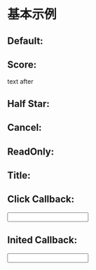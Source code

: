 # 基本示例

<link href='{{path}}/res/default/style.css' rel='stylesheet' />
<script>
    requirejs( [ '{{module}}' ], function( {{name}} ){

        JC.debug = true;

        $( document ).delegate( 'span.js_rateInitedEvent', 'rateInited', function( _evt, _rateIns ){
            var _selector = $( this );
            JC.log( 'rateInited event' );
            $( '#score-input2' ).val( _selector.children( 'input[ name = "score" ]' ).attr( 'value' ) + '分' );
        });

        $( document ).delegate( 'span.js_rateClickedEvent', 'rateClicked', function( _evt, _target, _rateIns ) {
            var star = _target;
            JC.log( 'rate clicked' );
            if( star.hasClass( 'rate-score' ) ){
                $( '#score-input' ).val( star.attr( 'title' ) );
            }
        } );
    });
</script>

<div class="star-wrap">
    <h2>Default:</h2>
    <span class="js_compRate" hiddenName="customName" ></span>
    <h2>Score:</h2>
    <span class="js_compRate" totalnum="7" score="3" maxscore="7" style="display:inline"></span> text after 
    <h2>Half Star:</h2>
    <span class="js_compRate css_test" totalnum="10" score="13" maxscore="21" minScore="0" half="true"></span>
    <h2>Cancel:</h2>
    <span class="js_compRate" score="3" cancel="true"></span>
    <h2>ReadOnly:</h2>
    <span class="js_compRate" score="3" readonly="true"></span>
    <h2>Title:</h2>
    <span class="js_compRate" score="3" hints="1分,2分,3分,4分,5分"></span>
    <h2>Click Callback:</h2>
    <span class="js_compRate js_rateClickedEvent" score="3" rateClicked="rateClicked">
        <input id="score-input" ReadOnly type="text" />
    </span>
    <h2>Inited Callback:</h2>
    <span class="js_compRate js_rateInitedEvent" score="3" readonly="true" hints="1分,2分,3分,4分,5分">
        <input id="score-input2" ReadOnly type="text" />
    </span>

</div>

